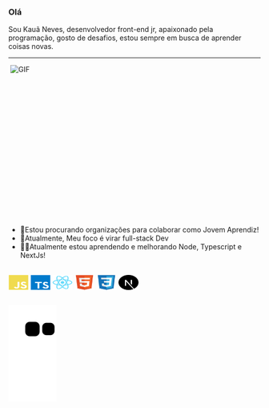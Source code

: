 ### Olá

Sou Kauã Neves, desenvolvedor front-end jr, apaixonado pela programação, gosto de desafios, estou sempre em busca de aprender coisas novas.
___

<img align="right" alt="GIF" src="https://github.com/abhisheknaiidu/abhisheknaiidu/raw/master/code.gif?raw=true" width="500" height="320" />

- 🚀Estou procurando organizações para colaborar como Jovem Aprendiz!
- 🔭Atualmente, Meu foco é virar full-stack Dev
- 👨‍💻Atualmente estou aprendendo e melhorando Node, Typescript e NextJs!


<div style="display: inline_block"><br>
  <img align="center" alt="Kauã-Js" height="30" width="40" src="https://raw.githubusercontent.com/devicons/devicon/master/icons/javascript/javascript-plain.svg">
  <img align="center" alt="Kauã-Ts" height="30" width="40" src="https://raw.githubusercontent.com/devicons/devicon/master/icons/typescript/typescript-plain.svg">
  <img align="center" alt="Kauã-React" height="30" width="40" src="https://raw.githubusercontent.com/devicons/devicon/master/icons/react/react-original.svg">
  <img align="center" alt="Kauã-HTML" height="30" width="40" src="https://raw.githubusercontent.com/devicons/devicon/master/icons/html5/html5-original.svg">
  <img align="center" alt="Kauã-CSS" height="30" width="40" src="https://raw.githubusercontent.com/devicons/devicon/master/icons/css3/css3-original.svg">
  <img align="center" alt="Kauã-Next" height="30" width="40" src="https://raw.githubusercontent.com/devicons/devicon/master/icons/nextjs/nextjs-original.svg">
</div>

##

![Snake animation](https://github.com/rafaballerini/rafaballerini/blob/output/github-contribution-grid-snake.svg)
